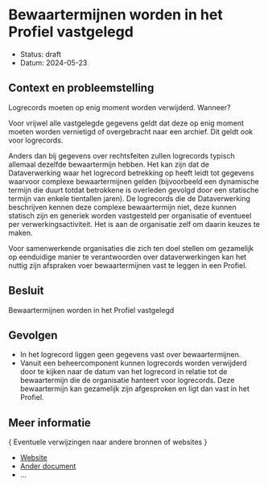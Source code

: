 # Bewaartermijnen worden in het Profiel vastgelegd

- Status: draft
- Datum: 2024-05-23


## Context en probleemstelling

Logrecords moeten op enig moment worden verwijderd. Wanneer?

Voor vrijwel alle vastgelegde gegevens geldt dat deze op enig moment moeten worden vernietigd of overgebracht naar een archief. Dit geldt ook voor logrecords.

Anders dan bij gegevens over rechtsfeiten zullen logrecords typisch allemaal dezelfde bewaartermijn hebben. Het kan zijn dat de Dataverwerking waar het logrecord betrekking op heeft leidt tot gegevens waarvoor complexe bewaartermijnen gelden (bijvoorbeeld een dynamische termijn die duurt totdat betrokkene is overleden gevolgd door een statische termijn van enkele tientallen jaren). De logrecords die de Dataverwerking beschrijven kennen deze complexe bewaartermijn niet, deze kunnen statisch zijn en generiek worden vastgesteld per organisatie of eventueel per verwerkingsactiviteit. Het is aan de organisatie zelf om daarin keuzes te maken.

Voor samenwerkende organisaties die zich ten doel stellen om gezamelijk op eenduidige manier te verantwoorden over dataverwerkingen kan het nuttig zijn afspraken voer bewaartermijnen vast te leggen in een Profiel.


## Besluit

Bewaartermijnen worden in het Profiel vastgelegd


## Gevolgen

- In het logrecord liggen geen gegevens vast over bewaartermijnen.
- Vanuit een beheercomponent kunnen logrecords worden verwijderd door te kijken naar de datum van het logrecord in relatie tot de bewaartermijn die de organisatie hanteert voor logrecords. Deze bewaartermijn kan gezamelijk zijn afgesproken en ligt dan vast in het Profiel.

<!-- Optioneel -->
## Meer informatie

{ Eventuele verwijzingen naar andere bronnen of websites }

- [Website](https://example.com)
- [Ander document](https://example.com)
- ...
